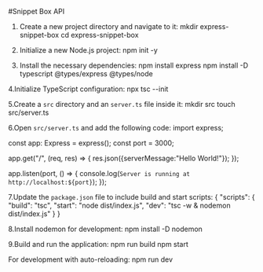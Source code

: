 #Snippet Box API

1. Create a new project directory and navigate to it:
mkdir express-snippet-box
cd express-snippet-box

2. Initialize a new Node.js project:
npm init -y

3. Install the necessary dependencies:
npm install express
npm install -D typescript @types/express @types/node

4.Initialize TypeScript configuration:
npx tsc --init

5.Create a `src` directory and an `server.ts` file inside it:
mkdir src
touch src/server.ts

6.Open `src/server.ts` and add the following code:
import express;

const app: Express = express();
const port = 3000;

app.get("/", (req, res) => {
    res.json({serverMessage:"Hello World!"});
});

app.listen(port, () => {
  console.log(`Server is running at http://localhost:${port}`);
});

7.Update the `package.json` file to include build and start scripts:
{
  "scripts": {
    "build": "tsc",
    "start": "node dist/index.js",
    "dev": "tsc -w & nodemon dist/index.js"
  }
}

8.Install nodemon for development:
npm install -D nodemon

9.Build and run the application:
npm run build
npm start

For development with auto-reloading:
npm run dev
